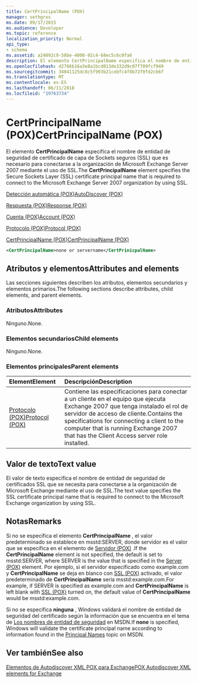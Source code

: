 ```yaml
---
title: CertPrincipalName (POX)
manager: sethgros
ms.date: 09/17/2015
ms.audience: Developer
ms.topic: reference
localization_priority: Normal
api_type:
- schema
ms.assetid: a24092c9-58be-4008-92c4-68ec5c6c0fa6
description: El elemento CertPrincipalName especifica el nombre de entidad de seguridad de certificado de capa de Sockets seguros (SSL) que es necesario para conectarse a la organización de Microsoft Exchange Server 2007 mediante el uso de SSL.
ms.openlocfilehash: d2766b16a3e8a1bcd013de332d9c07f709fcf949
ms.sourcegitcommit: 34041125dc8c5f993b21cebfc4f8b72f0fd2cb6f
ms.translationtype: MT
ms.contentlocale: es-ES
ms.lasthandoff: 06/11/2018
ms.locfileid: "19763734"
---
```

# <a name="certprincipalname-pox"></a><span data-ttu-id="a4481-103">CertPrincipalName (POX)</span><span class="sxs-lookup"><span data-stu-id="a4481-103">CertPrincipalName (POX)</span></span>

<span data-ttu-id="a4481-104">El elemento **CertPrincipalName** especifica el nombre de entidad de seguridad de certificado de capa de Sockets seguros (SSL) que es necesario para conectarse a la organización de Microsoft Exchange Server 2007 mediante el uso de SSL.</span><span class="sxs-lookup"><span data-stu-id="a4481-104">The **CertPrincipalName** element specifies the Secure Sockets Layer (SSL) certificate principal name that is required to connect to the Microsoft Exchange Server 2007 organization by using SSL.</span></span> 
  
[<span data-ttu-id="a4481-105">Detección automática (POX)</span><span class="sxs-lookup"><span data-stu-id="a4481-105">AutoDiscover (POX)</span></span>](autodiscover-pox.md)
  
[<span data-ttu-id="a4481-106">Respuesta (POX)</span><span class="sxs-lookup"><span data-stu-id="a4481-106">Response (POX)</span></span>](response-pox.md)
  
[<span data-ttu-id="a4481-107">Cuenta (POX)</span><span class="sxs-lookup"><span data-stu-id="a4481-107">Account (POX)</span></span>](account-pox.md)
  
[<span data-ttu-id="a4481-108">Protocolo (POX)</span><span class="sxs-lookup"><span data-stu-id="a4481-108">Protocol (POX)</span></span>](protocol-pox.md)
  
[<span data-ttu-id="a4481-109">CertPrincipalName (POX)</span><span class="sxs-lookup"><span data-stu-id="a4481-109">CertPrincipalName (POX)</span></span>](certprincipalname-pox.md)
  
```xml
<CertPrincipalName>none or servername</CertPrinicpalName>
```

## <a name="attributes-and-elements"></a><span data-ttu-id="a4481-110">Atributos y elementos</span><span class="sxs-lookup"><span data-stu-id="a4481-110">Attributes and elements</span></span>

<span data-ttu-id="a4481-111">Las secciones siguientes describen los atributos, elementos secundarios y elementos primarios.</span><span class="sxs-lookup"><span data-stu-id="a4481-111">The following sections describe attributes, child elements, and parent elements.</span></span>
  
### <a name="attributes"></a><span data-ttu-id="a4481-112">Atributos</span><span class="sxs-lookup"><span data-stu-id="a4481-112">Attributes</span></span>

<span data-ttu-id="a4481-113">Ninguno.</span><span class="sxs-lookup"><span data-stu-id="a4481-113">None.</span></span>
  
### <a name="child-elements"></a><span data-ttu-id="a4481-114">Elementos secundarios</span><span class="sxs-lookup"><span data-stu-id="a4481-114">Child elements</span></span>

<span data-ttu-id="a4481-115">Ninguno.</span><span class="sxs-lookup"><span data-stu-id="a4481-115">None.</span></span>
  
### <a name="parent-elements"></a><span data-ttu-id="a4481-116">Elementos principales</span><span class="sxs-lookup"><span data-stu-id="a4481-116">Parent elements</span></span>

|<span data-ttu-id="a4481-117">**Element**</span><span class="sxs-lookup"><span data-stu-id="a4481-117">**Element**</span></span>|<span data-ttu-id="a4481-118">**Descripción**</span><span class="sxs-lookup"><span data-stu-id="a4481-118">**Description**</span></span>|
|:-----|:-----|
|[<span data-ttu-id="a4481-119">Protocolo (POX)</span><span class="sxs-lookup"><span data-stu-id="a4481-119">Protocol (POX)</span></span>](protocol-pox.md) <br/> |<span data-ttu-id="a4481-120">Contiene las especificaciones para conectar a un cliente en el equipo que ejecuta Exchange 2007 que tenga instalado el rol de servidor de acceso de cliente.</span><span class="sxs-lookup"><span data-stu-id="a4481-120">Contains the specifications for connecting a client to the computer that is running Exchange 2007 that has the Client Access server role installed.</span></span>  <br/> |
   
## <a name="text-value"></a><span data-ttu-id="a4481-121">Valor de texto</span><span class="sxs-lookup"><span data-stu-id="a4481-121">Text value</span></span>

<span data-ttu-id="a4481-122">El valor de texto especifica el nombre de entidad de seguridad de certificados SSL que se necesita para conectarse a la organización de Microsoft Exchange mediante el uso de SSL.</span><span class="sxs-lookup"><span data-stu-id="a4481-122">The text value specifies the SSL certificate principal name that is required to connect to the Microsoft Exchange organization by using SSL.</span></span>
  
## <a name="remarks"></a><span data-ttu-id="a4481-123">Notas</span><span class="sxs-lookup"><span data-stu-id="a4481-123">Remarks</span></span>

<span data-ttu-id="a4481-124">Si no se especifica el elemento **CertPrincipalName** , el valor predeterminado se establece en msstd:SERVER, donde servidor es el valor que se especifica en el elemento de [Servidor (POX)](server-pox.md) .</span><span class="sxs-lookup"><span data-stu-id="a4481-124">If the **CertPrincipalName** element is not specified, the default is set to msstd:SERVER, where SERVER is the value that is specified in the [Server (POX)](server-pox.md) element.</span></span> <span data-ttu-id="a4481-125">Por ejemplo, si el servidor especificado como example.com y **CertPrincipalName** se deja en blanco con [SSL (POX)](ssl-pox.md) activado, el valor predeterminado de **CertPrincipalName** sería msstd:example.com.</span><span class="sxs-lookup"><span data-stu-id="a4481-125">For example, if SERVER is specified as example.com and **CertPrincipalName** is left blank with [SSL (POX)](ssl-pox.md) turned on, the default value of **CertPrincipalName** would be msstd:example.com.</span></span> 
  
<span data-ttu-id="a4481-126">Si no se especifica **ninguna** , Windows validará el nombre de entidad de seguridad del certificado según la información que se encuentra en el tema de [Los nombres de entidad de seguridad](http://go.microsoft.com/fwlink/?LinkId=93417) en MSDN.</span><span class="sxs-lookup"><span data-stu-id="a4481-126">If **none** is specified, Windows will validate the certificate principal name according to information found in the [Principal Names](http://go.microsoft.com/fwlink/?LinkId=93417) topic on MSDN.</span></span> 
  
## <a name="see-also"></a><span data-ttu-id="a4481-127">Ver también</span><span class="sxs-lookup"><span data-stu-id="a4481-127">See also</span></span>



[<span data-ttu-id="a4481-128">Elementos de Autodiscover XML POX para Exchange</span><span class="sxs-lookup"><span data-stu-id="a4481-128">POX Autodiscover XML elements for Exchange</span></span>](pox-autodiscover-xml-elements-for-exchange.md)

